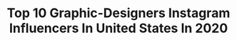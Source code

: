 ---
title: Top 10 Graphic-Designers Instagram Influencers In United States In 2020
description: >-
  Find top graphic-designers Instagram influencers in United States in 2020. Most popular hashtags: #osage #coronavirus #getyourasstoclass #starwars.
platform: Instagram
profiles:
  - username: "anyasiberia"
    fullname: >-
      ANYA SIBERIA
    location: "United States"
    followers: 11980
    engagement: 1488
    commentsToLikes: 0.027440
    avatar: "https://scontent-lhr8-1.cdninstagram.com/v/t51.2885-19/s320x320/43778271_1072241252955475_6744693539285762048_n.jpg?_nc_ht=scontent-lhr8-1.cdninstagram.com&_nc_ohc=RsWX-cpw15sAX9_IJKB&oh=6781a06123d3ebaff70de70e1ecbd1f7&oe=5EBB6D70"
    verified: false
    hashtags: "#anyatakeone, #siberiaaboutacting"
  - username: "bayareadesigns"
    fullname: >-
      Jeremy Jae Aguinaldo
    location: "United States"
    followers: 14749
    engagement: 907
    commentsToLikes: 0.045531
    avatar: "https://scontent-ams4-1.cdninstagram.com/v/t51.2885-19/s320x320/92462787_1077805242619467_6543002278792527872_n.jpg?_nc_ht=scontent-ams4-1.cdninstagram.com&_nc_ohc=3bAyX3bTzrIAX_tdXHl&oh=172c74445963cacb69ab40fdb475ae6d&oe=5EB9306A"
    verified: false
    hashtags: ""
  - username: "enriqueproduction"
    fullname: >-
      Enrique Castellano
    location: "United States"
    followers: 30969
    engagement: 2749
    commentsToLikes: 0.016062
    avatar: "https://scontent-ams4-1.cdninstagram.com/v/t51.2885-19/s320x320/87666019_1081236685560830_1607777628087910400_n.jpg?_nc_ht=scontent-ams4-1.cdninstagram.com&_nc_ohc=rGVqUVazegUAX80k1mk&oh=257fb8102c54889ae0a999ac08666f4e&oe=5EB958E8"
    verified: false
    hashtags: "#superbowl, #posterizes, #ripjuicewrld, #pick6artwork"
  - username: "lifebyelliejune"
    fullname: >-
      Ellie June ✨
    location: "United States"
    followers: 17792
    engagement: 1904
    commentsToLikes: 0.014466
    avatar: "https://scontent-ams4-1.cdninstagram.com/v/t51.2885-19/s320x320/81675836_209724966737613_7801104345612681216_n.jpg?_nc_ht=scontent-ams4-1.cdninstagram.com&_nc_ohc=4qZtBHwWtoEAX-tVyBR&oh=405964a23017cbc2ea3855e303498551&oe=5EB89696"
    verified: false
    hashtags: ""
  - username: "paigeforrest"
    fullname: >-
      Paige Martindell
    location: "United States"
    followers: 10578
    engagement: 746
    commentsToLikes: 0.060795
    avatar: "https://scontent-atl3-1.cdninstagram.com/v/t51.2885-19/s320x320/70514466_451791658796913_7002353832873164800_n.jpg?_nc_ht=scontent-atl3-1.cdninstagram.com&_nc_ohc=3EJ-shzIh1kAX9wKNol&oh=3dedb59209368aa1e506fad1791112e9&oe=5EB9F31E"
    verified: false
    hashtags: "#foodisfuel, #juicelandpowered, #choosejoy, #coolcats"
  - username: "type1livabetic"
    fullname: >-
      DAVID :: T1D
    location: "United States"
    followers: 16049
    engagement: 238
    commentsToLikes: 0.087400
    avatar: "https://scontent-lhr8-1.cdninstagram.com/v/t51.2885-19/s320x320/93014155_319370072371648_2473370776984616960_n.jpg?_nc_ht=scontent-lhr8-1.cdninstagram.com&_nc_ohc=ZG2iqE02LtAAX98etGo&oh=4f1607d735db5f84bc3efc23f26c02fb&oe=5EBBF17B"
    verified: false
    hashtags: "#diabetesawareness, #quarant1d, #sponsored, #thegoodestboy"
  - username: "ol_design"
    fullname: >-
      OLdesign - Ludo
    location: "United States"
    followers: 4154
    engagement: 1401
    commentsToLikes: 0.067686
    avatar: "https://scontent-lhr8-1.cdninstagram.com/v/t51.2885-19/s320x320/41694284_273355719966438_5907257083585101824_n.jpg?_nc_ht=scontent-lhr8-1.cdninstagram.com&_nc_ohc=7OtDrYqhVIUAX-8cLdY&oh=ef8ab616c3386f79c3b9c264ba9e1507&oe=5EBAE1F5"
    verified: false
    hashtags: "#spidermanhomecoming, #behindthescenes, #themask, #hulk"
  - username: "50mmfoto"
    fullname: >-
      50mm Foto Graphix
    location: "United States"
    followers: 31454
    engagement: 219
    commentsToLikes: 0.040249
    avatar: "https://scontent-lht6-1.cdninstagram.com/v/t51.2885-19/s320x320/66060786_3381287981896607_1613446856069611520_n.jpg?_nc_ht=scontent-lht6-1.cdninstagram.com&_nc_ohc=X-63CvHr7qgAX_a9bEx&oh=33bfa88bd7c98201bada42063800c439&oe=5EB5D834"
    verified: false
    hashtags: "#beautyshots, #boutinela, #carbonbeach, #mimijla"
  - username: "redcorn"
    fullname: >-
      Ryan RedCorn
    location: "United States"
    followers: 21203
    engagement: 418
    commentsToLikes: 0.027044
    avatar: "https://scontent-lhr8-1.cdninstagram.com/v/t51.2885-19/s320x320/90962733_2611914189098118_8198843309636976640_n.jpg?_nc_ht=scontent-lhr8-1.cdninstagram.com&_nc_ohc=KQeEcMpyEY8AX9Rnz7X&oh=fe30fcfa12eac28e2b8278f2427c6343&oe=5EBBFC42"
    verified: false
    hashtags: "#auction, #graduationpictures, #sunshine, #mediumformat"
  - username: "diegocpreciado"
    fullname: >-
      Diego Preciado🇵🇦
    location: "United States"
    followers: 3354
    engagement: 2163
    commentsToLikes: 0.037685
    avatar: "https://scontent-lht6-1.cdninstagram.com/v/t51.2885-19/s320x320/92243819_1718036188338038_6967975037735272448_n.jpg?_nc_ht=scontent-lht6-1.cdninstagram.com&_nc_ohc=rT4K2WO8tGYAX9NBgVv&oh=fe2253145450f22fafa18606caaf74d8&oe=5EBD168E"
    verified: false
    hashtags: "#impossible, #psychedelic, #reallifeathome, #inspirational"
---